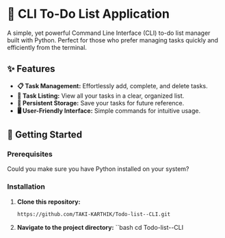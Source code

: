 # 📝 CLI To-Do List Application

A simple, yet powerful Command Line Interface (CLI) to-do list manager built with Python. Perfect for those who prefer managing tasks quickly and efficiently from the terminal.

## ✨ Features

- **📋 Task Management:** Effortlessly add, complete, and delete tasks.
- **📄 Task Listing:** View all your tasks in a clear, organized list.
- **💾 Persistent Storage:** Save your tasks for future reference.
- **🖥️ User-Friendly Interface:** Simple commands for intuitive usage.

## 🚀 Getting Started

### Prerequisites

Could you make sure you have Python installed on your system?

### Installation

1. **Clone this repository:**
   ```bash
   https://github.com/TAKI-KARTHIK/Todo-list--CLI.git
2. **Navigate to the project directory:**
   ``bash
   cd Todo-list--CLI


